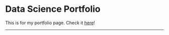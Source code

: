 # Data Science Portfolio

This is for my portfolio page.
Check it <a href="https://leahuynh01.github.io/portfolio/"> here</a>!

---
